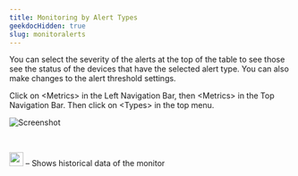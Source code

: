 ```yaml
---
title: Monitoring by Alert Types
geekdocHidden: true
slug: monitoralerts
---
```


You can select the severity of the alerts at the top of the table to see those see the status of the devices that have the selected alert type. You can also make changes to the alert threshold settings.

Click on \<Metrics> in the Left Navigation Bar, then \<Metrics> in the Top Navigation Bar. Then click on \<Types> in the top menu.

![Screenshot](/cloud_vista/Overview/images/alerttype1.png)

&nbsp;

<img src="/cloud_vista/Overview/images/historicalicon.png" width="25px"> – Shows historical data of the monitor
